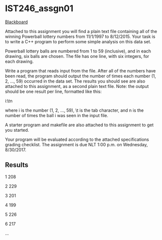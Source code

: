 # IST246_assgn01

[Blackboard](https://bb2.doane.edu/webapps/blackboard/content/listContent.jsp?course_id=_26268_1&content_id=_437458_1&mode=reset)

Attached to this assignment you will find a plain text file containing all of the winning Powerball lottery numbers from 11/1/1997 to 8/12/2015. Your task is to write a C++ program to perform some simple analysis on this data set.

Powerball lottery balls are numbered from 1 to 59 (inclusive), and in each drawing, six balls are chosen. The file has one line, with six integers, for each drawing. 

Write a program that reads input from the file. After all of the numbers have been read, the program should output the number of times each number (1, 2, …, 59) occurred in the data set. The results you should see are also attached to this assignment, as a second plain text file. Note: the output should be one result per line, formatted like this:

i:\tn

where i is the number (1, 2, …, 59), \t is the tab character, and n is the number of times the ball i was seen in the input file.

A starter program and makefile are also attached to this assignment to get you started. 

Your program will be evaluated according to the attached specifications grading checklist. The assignment is due NLT 1:00 p.m. on Wednesday, 8/30/2017. 

Results
--------
1	208

2	229

3	201

4	199

5	226

6	217

...
